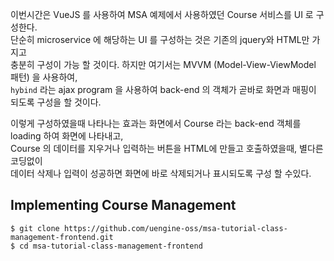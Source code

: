 이번시간은 VueJS 를 사용하여 MSA 예제에서 사용하였던 Course 서비스를 UI 로 구성한다.  
단순히 microservice 에 해당하는 UI 를 구성하는 것은 기존의 jquery와 HTML만 가지고  
충분히 구성이 가능 할 것이다. 하지만 여기서는 MVVM (Model-View-ViewModel 패턴) 을 사용하여,  
`hybind` 라는 ajax program 을 사용하여 back-end 의 객체가 곧바로 화면과 매핑이 되도록 구성을 할 것이다.  

이렇게 구성하였을때 나타나는 효과는 화면에서 Course 라는 back-end 객체를 loading 하여 화면에 나타내고,  
Course 의 데이터를 지우거나 입력하는 버튼을 HTML에 만들고 호출하였을때, 별다른 코딩없이  
데이터 삭제나 입력이 성공하면 화면에 바로 삭제되거나 표시되도록 구성 할 수있다.  


Implementing Course Management
------
```
$ git clone https://github.com/uengine-oss/msa-tutorial-class-management-frontend.git
$ cd msa-tutorial-class-management-frontend
```